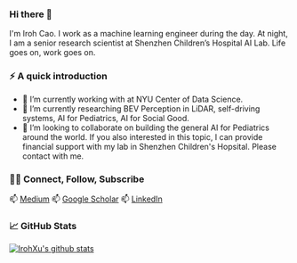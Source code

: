 ### Hi there 👋

<!--
**IrohXu/IrohXu** is a ✨ _special_ ✨ repository because its `README.md` (this file) appears on your GitHub profile.

Here are some ideas to get you started:

- 🔭 I’m currently working on ...
- 🌱 I’m currently learning ...
- 👯 I’m looking to collaborate on ...
- 🤔 I’m looking for help with ...
- 💬 Ask me about ...
- 📫 How to reach me: ...
- 😄 Pronouns: ...
- ⚡ Fun fact: ...
-->

I'm Iroh Cao. I work as a machine learning engineer during the day. At night, I am a senior research scientist at Shenzhen Children’s Hospital AI Lab. Life goes on, work goes on.    


### ⚡️ A quick introduction

- 🔭 I’m currently working with at NYU Center of Data Science.
- 🌱 I’m currently researching BEV Perception in LiDAR, self-driving systems, AI for Pediatrics, AI for Social Good.
- 👯 I’m looking to collaborate on building the general AI for Pediatrics around the world. If you also interested in this topic, I can provide financial support with my lab in Shenzhen Children's Hopsital. Please contact with me.


### 🤝🏻 Connect, Follow, Subscribe

📫 [Medium](https://medium.com/@xucao-nyu)
📫 [Google Scholar](https://scholar.google.com/citations?user=oXWRBrwAAAAJ&hl=en)
📫 [LinkedIn](https://www.linkedin.com/in/irohxu)


### 📈 GitHub Stats 

[![IrohXu's github stats](https://github-readme-stats.vercel.app/api?username=IrohXu&count_private=true&show_icons=true)](https://github.com/irohxu/github-readme-stats)  
<!-- [![Top Langs](https://github-readme-stats.vercel.app/api/top-langs/?username=IrohXu&langs_count=5)](https://github.com/irohxu/github-readme-stats) -->


